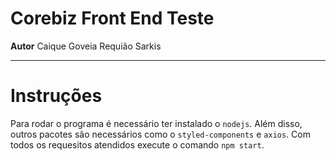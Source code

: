# Corebiz Front End Teste
**Autor** Caique Goveia Requião Sarkis

---

# Instruções

Para rodar o programa é necessário ter instalado o `nodejs`. Além disso, outros pacotes são necessários como o `styled-components` e `axios`. Com todos os requesitos atendidos execute o comando `npm start`.